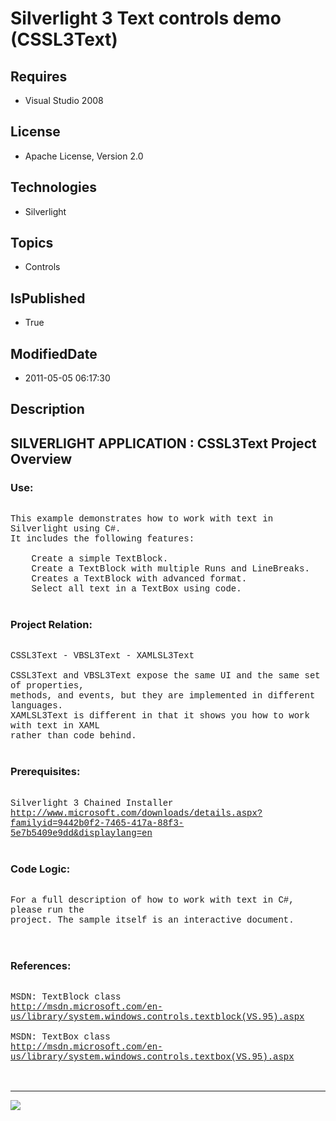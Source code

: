 # Silverlight 3 Text controls demo (CSSL3Text)
## Requires
* Visual Studio 2008
## License
* Apache License, Version 2.0
## Technologies
* Silverlight
## Topics
* Controls
## IsPublished
* True
## ModifiedDate
* 2011-05-05 06:17:30
## Description

<p style="font-family:Courier New"></p>
<h2>SILVERLIGHT APPLICATION : CSSL3Text Project Overview</h2>
<p style="font-family:Courier New"></p>
<h3>Use:</h3>
<p style="font-family:Courier New"><br>
This example demonstrates how to work with text in Silverlight using C#.<br>
It includes the following features:<br>
<br>
&nbsp;&nbsp;&nbsp;&nbsp;Create a simple TextBlock.<br>
&nbsp;&nbsp;&nbsp;&nbsp;Create a TextBlock with multiple Runs and LineBreaks.<br>
&nbsp;&nbsp;&nbsp;&nbsp;Creates a TextBlock with advanced format.<br>
&nbsp;&nbsp;&nbsp;&nbsp;Select all text in a TextBox using code.<br>
<br>
</p>
<h3>Project Relation:</h3>
<p style="font-family:Courier New"><br>
CSSL3Text - VBSL3Text - XAMLSL3Text<br>
<br>
CSSL3Text and VBSL3Text expose the same UI and the same set of properties,<br>
methods, and events, but they are implemented in different languages. <br>
XAMLSL3Text is different in that it shows you how to work with text in XAML<br>
rather than code behind.<br>
<br>
</p>
<h3>Prerequisites:</h3>
<p style="font-family:Courier New"><br>
Silverlight 3 Chained Installer<br>
<a target="_blank" href="http://www.microsoft.com/downloads/details.aspx?familyid=9442b0f2-7465-417a-88f3-5e7b5409e9dd&displaylang=en">http://www.microsoft.com/downloads/details.aspx?familyid=9442b0f2-7465-417a-88f3-5e7b5409e9dd&displaylang=en</a><br>
<br>
</p>
<h3>Code Logic:</h3>
<p style="font-family:Courier New"><br>
For a full description of how to work with text in C#, please run the<br>
project. The sample itself is an interactive document. &nbsp; &nbsp;<br>
<br>
&nbsp; &nbsp;</p>
<h3>References:</h3>
<p style="font-family:Courier New"><br>
MSDN: TextBlock class<br>
<a target="_blank" href="http://msdn.microsoft.com/en-us/library/system.windows.controls.textblock(VS.95).aspx">http://msdn.microsoft.com/en-us/library/system.windows.controls.textblock(VS.95).aspx</a><br>
<br>
MSDN: TextBox class<br>
<a target="_blank" href="http://msdn.microsoft.com/en-us/library/system.windows.controls.textbox(VS.95).aspx">http://msdn.microsoft.com/en-us/library/system.windows.controls.textbox(VS.95).aspx</a><br>
<br>
<br>
</p>
<hr>
<div><a href="http://go.microsoft.com/?linkid=9759640" style="margin-top:3px"><img src="http://bit.ly/onecodelogo">
</a></div>
